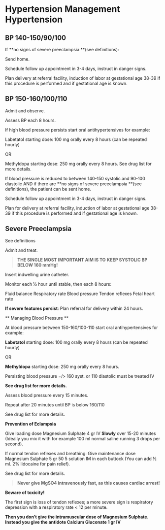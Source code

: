 # Hypertension Management Hypertension


## BP 140-150/90/100


If **no signs of severe preeclampsia **(see definitions):

Send home.

Schedule follow up appointment in 3-4 days, instruct in danger signs.

Plan delivery at referral facility, induction of labor at gestational age 38-39 if this procedure is performed and if gestational age is known.

## BP 150-160/100/110


Admit and observe.

Assess BP each 8 hours.

If high blood pressure persists start oral antihypertensives for example:

Labetatol starting dose: 100 mg orally every 8 hours (can be repeated hourly)

OR

Methyldopa starting dose: 250 mg orally every 8 hours. See drug list for more details.



If blood pressure is reduced to between 140-150 systolic and 90-100 diastolic AND if there are **no signs of severe preeclampsia **(see definitions), the patient can be sent home.

Schedule follow up appointment in 3-4 days, instruct in danger signs.

Plan for delivery at referral facility, induction of labor at gestational age 38-39 if this procedure is performed and if gestational age is known.

## Severe Preeclampsia


See definitions

Admit and treat.

> **THE SINGLE MOST** **IMPORTANT AIM IS TO** **KEEP SYSTOLIC BP** **BELOW 160 mmHg!**

Insert indwelling urine catheter.

Monitor each ½ hour until stable, then each 8 hours:

Fluid balance
Respiratory rate
Blood pressure
Tendon reflexes
Fetal heart rate

**If severe features persist**: Plan referral for delivery within 24 hours.



** Managing Blood Pressure **

At blood pressure between 150-160/100-110 start oral antihypertensives for example:

**Labetatol** starting dose: 100 mg orally every 8 hours (can be repeated hourly)

OR

**Methyldopa** starting dose: 250 mg orally every 8 hours.

Persisting blood pressure =/> 160 syst. or 110 diastolic must be treated IV

**See drug list for more details.**

Assess blood pressure every 15 minutes.

Repeat after 20 minutes until BP is below 160/110

See drug list for more details.

**Prevention of Eclampsia**

Give loading dose Magnesium Sulphate 4 gr IV **Slowly** over 15-20 minutes (Ideally you mix it with for example 100 ml normal saline running 3 drops per second).

If normal tendon reflexes and breathing: Give maintenance dose Magnesium Sulphate 5 gr 50 5 solution IM in each buttock (You can add ½ ml. 2% lidocaine for pain relief).

See drug list for more details.

> **Never give MgSO4 intravenously fast, as this causes cardiac arrest!**

**Beware of toxicity!**

The first sign is loss of tendon reflexes; a more severe sign is respiratory depression with a respiratory rate < 12 per minute.

**Then you don’t give the intramuscular dose of Magnesium Sulphate. Instead you give the antidote Calcium Gluconate 1 gr IV**